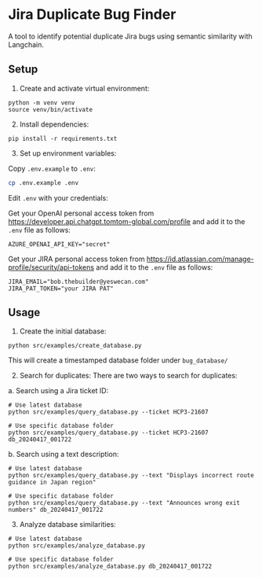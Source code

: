 # Jira Duplicate Bug Finder

A tool to identify potential duplicate Jira bugs using semantic similarity with Langchain.

## Setup

1. Create and activate virtual environment:
```
python -m venv venv
source venv/bin/activate
```

2. Install dependencies:
```
pip install -r requirements.txt
```

3. Set up environment variables:

Copy `.env.example` to `.env`:
  ```bash
  cp .env.example .env
  ```

Edit `.env` with your credentials:

Get your OpenAI personal access token from https://developer.api.chatgpt.tomtom-global.com/profile and add it to the `.env` file as follows:
```
AZURE_OPENAI_API_KEY="secret"
```

Get your JIRA personal access token from https://id.atlassian.com/manage-profile/security/api-tokens and add it to the `.env` file as follows:
```
JIRA_EMAIL="bob.thebuilder@yeswecan.com"
JIRA_PAT_TOKEN="your JIRA PAT"
```

## Usage

1. Create the initial database:
```
python src/examples/create_database.py
```
This will create a timestamped database folder under `bug_database/`

2. Search for duplicates:
There are two ways to search for duplicates:

a. Search using a Jira ticket ID:
```
# Use latest database
python src/examples/query_database.py --ticket HCP3-21607

# Use specific database folder
python src/examples/query_database.py --ticket HCP3-21607 db_20240417_001722
```

b. Search using a text description:
```
# Use latest database
python src/examples/query_database.py --text "Displays incorrect route guidance in Japan region"

# Use specific database folder
python src/examples/query_database.py --text "Announces wrong exit numbers" db_20240417_001722
```

3. Analyze database similarities:
```
# Use latest database
python src/examples/analyze_database.py

# Use specific database folder
python src/examples/analyze_database.py db_20240417_001722
```